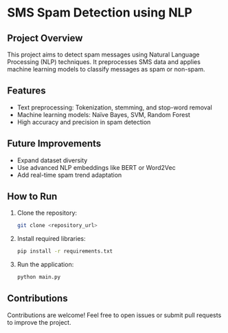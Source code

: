# SMS Spam Detection using NLP

## Project Overview
This project aims to detect spam messages using Natural Language Processing (NLP) techniques. It preprocesses SMS data and applies machine learning models to classify messages as spam or non-spam.

## Features
- Text preprocessing: Tokenization, stemming, and stop-word removal
- Machine learning models: Naïve Bayes, SVM, Random Forest
- High accuracy and precision in spam detection

## Future Improvements
- Expand dataset diversity
- Use advanced NLP embeddings like BERT or Word2Vec
- Add real-time spam trend adaptation

## How to Run
1. Clone the repository:
   ```bash
   git clone <repository_url>
   ```
2. Install required libraries:
   ```bash
   pip install -r requirements.txt
   ```
3. Run the application:
   ```bash
   python main.py
   ```

## Contributions
Contributions are welcome! Feel free to open issues or submit pull requests to improve the project.

